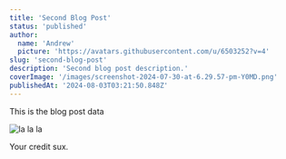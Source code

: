 ```yaml
---
title: 'Second Blog Post'
status: 'published'
author:
  name: 'Andrew'
  picture: 'https://avatars.githubusercontent.com/u/6503252?v=4'
slug: 'second-blog-post'
description: 'Second blog post description.'
coverImage: '/images/screenshot-2024-07-30-at-6.29.57-pm-Y0MD.png'
publishedAt: '2024-08-03T03:21:50.848Z'
---
```


This is the blog post data

![la la la](/images/screenshot-2024-07-31-at-9.39.29-pm-kxMz.png)

Your credit sux.